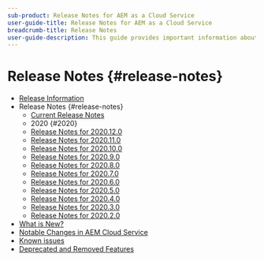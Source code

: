 ```yaml
---
sub-product: Release Notes for AEM as a Cloud Service
user-guide-title: Release Notes for AEM as a Cloud Service
breadcrumb-title: Release Notes
user-guide-description: This guide provides important information about the latest release of Experience Manager as a Cloud Service, including what is new, deprecated and removed features, and known issues.
---
```


# Release Notes {#release-notes}

+ [Release Information](/help/release-notes/home.md)
+ Release Notes {#release-notes}
  + [Current Release Notes](/help/release-notes/release-notes-cloud/release-notes-current.md)
  + 2020 {#2020}
   + [Release Notes for 2020.12.0](/help/release-notes/release-notes-cloud/2020/release-notes-2020-12-0.md)
   + [Release Notes for 2020.11.0](/help/release-notes/release-notes-cloud/2020/release-notes-2020-11-0.md)
   + [Release Notes for 2020.10.0](/help/release-notes/release-notes-cloud/2020/release-notes-2020-10-0.md)
   + [Release Notes for 2020.9.0](/help/release-notes/release-notes-cloud/2020/release-notes-2020-9-0.md)
   + [Release Notes for 2020.8.0](/help/release-notes/release-notes-cloud/2020/release-notes-2020-8-0.md)
   + [Release Notes for 2020.7.0](/help/release-notes/release-notes-cloud/2020/release-notes-2020-7-0.md)
   + [Release Notes for 2020.6.0](/help/release-notes/release-notes-cloud/2020/release-notes-2020-6-0.md)
   + [Release Notes for 2020.5.0](/help/release-notes/release-notes-cloud/2020/release-notes-2020-5-0.md)
   + [Release Notes for 2020.4.0](/help/release-notes/release-notes-cloud/2020/release-notes-2020-4-0.md)
   + [Release Notes for 2020.3.0](/help/release-notes/release-notes-cloud/2020/release-notes-2020-3-0.md)
   + [Release Notes for 2020.2.0](/help/release-notes/release-notes-cloud/2020/release-notes-2020-2-0.md)
+ [What is New?](what-is-new.md)
+ [Notable Changes in AEM Cloud Service](aem-cloud-changes.md)
+ [Known issues](known-issues.md)
+ [Deprecated and Removed Features](deprecated-removed-features.md)
